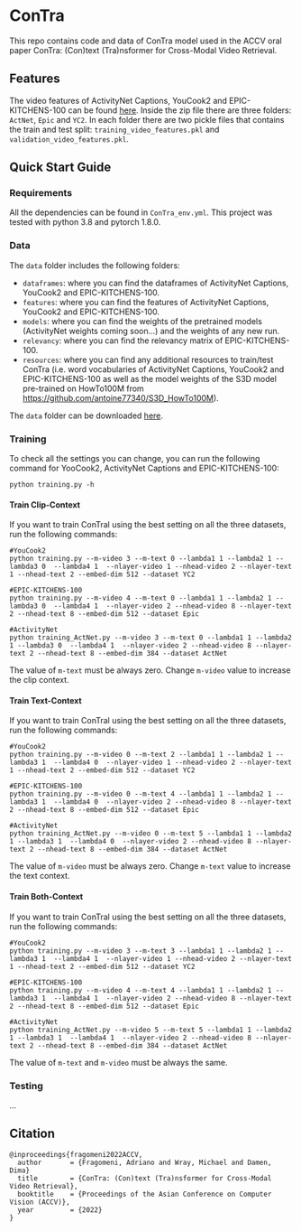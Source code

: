 # ConTra
This repo contains code and data of ConTra model used in the ACCV oral paper ConTra: (Con)text (Tra)nsformer for Cross-Modal Video Retrieval.

## Features
The video features of ActivityNet Captions, YouCook2 and EPIC-KITCHENS-100 can be found [here](https://www.dropbox.com/sh/kn9lp7icfzax48d/AADJFDy5l7LqdRzobtv1cXmKa?dl=0).
Inside the zip file there are three folders: `ActNet`, `Epic` and `YC2`. In each folder there are two pickle files that contains the train and test split: `training_video_features.pkl` and `validation_video_features.pkl`.

## Quick Start Guide
### Requirements
All the dependencies can be found in `ConTra_env.yml`. This project was tested with python 3.8 and pytorch 1.8.0.
### Data
The `data` folder includes the following folders:
* `dataframes`: where you can find the dataframes of ActivityNet Captions, YouCook2 and EPIC-KITCHENS-100.
* `features`: where you can find the features of ActivityNet Captions, YouCook2 and EPIC-KITCHENS-100.
* `models`: where you can find the weights of the pretrained models (ActivityNet weights coming soon...) and the weights of any new run.
* `relevancy`: where you can find the relevancy matrix of EPIC-KITCHENS-100.
* `resources`: where you can find any additional resources to train/test ConTra (i.e. word vocabularies of ActivityNet Captions, YouCook2 and EPIC-KITCHENS-100 as well as the model weights of the S3D model pre-trained on HowTo100M from https://github.com/antoine77340/S3D_HowTo100M).

The `data` folder can be downloaded [here](https://www.dropbox.com/sh/s5mc08xzjo0rxk6/AABofOeByCnFL9w3CLmC6DLFa?dl=0).
### Training

To check all the settings you can change, you can run the following command for YooCook2, ActivityNet Captions and EPIC-KITCHENS-100:
```
python training.py -h
```

#### Train Clip-Context
If you want to train ConTral using the best setting on all the three datasets, run the following commands:
```
#YouCook2
python training.py --m-video 3 --m-text 0 --lambda1 1 --lambda2 1 --lambda3 0  --lambda4 1  --nlayer-video 1 --nhead-video 2 --nlayer-text 1 --nhead-text 2 --embed-dim 512 --dataset YC2

#EPIC-KITCHENS-100
python training.py --m-video 4 --m-text 0 --lambda1 1 --lambda2 1 --lambda3 0  --lambda4 1  --nlayer-video 2 --nhead-video 8 --nlayer-text 2 --nhead-text 8 --embed-dim 512 --dataset Epic

#ActivityNet
python training_ActNet.py --m-video 3 --m-text 0 --lambda1 1 --lambda2 1 --lambda3 0  --lambda4 1  --nlayer-video 2 --nhead-video 8 --nlayer-text 2 --nhead-text 8 --embed-dim 384 --dataset ActNet
```
The value of ```m-text``` must be always zero. Change ```m-video``` value to increase the clip context.

#### Train Text-Context
If you want to train ConTral using the best setting on all the three datasets, run the following commands:
```
#YouCook2
python training.py --m-video 0 --m-text 2 --lambda1 1 --lambda2 1 --lambda3 1  --lambda4 0  --nlayer-video 1 --nhead-video 2 --nlayer-text 1 --nhead-text 2 --embed-dim 512 --dataset YC2

#EPIC-KITCHENS-100
python training.py --m-video 0 --m-text 4 --lambda1 1 --lambda2 1 --lambda3 1  --lambda4 0  --nlayer-video 2 --nhead-video 8 --nlayer-text 2 --nhead-text 8 --embed-dim 512 --dataset Epic

#ActivityNet
python training_ActNet.py --m-video 0 --m-text 5 --lambda1 1 --lambda2 1 --lambda3 1  --lambda4 0  --nlayer-video 2 --nhead-video 8 --nlayer-text 2 --nhead-text 8 --embed-dim 384 --dataset ActNet
```
The value of ```m-video``` must be always zero. Change ```m-text``` value to increase the text context.

#### Train Both-Context
If you want to train ConTral using the best setting on all the three datasets, run the following commands:
```
#YouCook2
python training.py --m-video 3 --m-text 3 --lambda1 1 --lambda2 1 --lambda3 1  --lambda4 1  --nlayer-video 1 --nhead-video 2 --nlayer-text 1 --nhead-text 2 --embed-dim 512 --dataset YC2

#EPIC-KITCHENS-100
python training.py --m-video 4 --m-text 4 --lambda1 1 --lambda2 1 --lambda3 1  --lambda4 1  --nlayer-video 2 --nhead-video 8 --nlayer-text 2 --nhead-text 8 --embed-dim 512 --dataset Epic

#ActivityNet
python training_ActNet.py --m-video 5 --m-text 5 --lambda1 1 --lambda2 1 --lambda3 1  --lambda4 1  --nlayer-video 2 --nhead-video 8 --nlayer-text 2 --nhead-text 8 --embed-dim 384 --dataset ActNet
```
The value of ```m-text``` and ```m-video``` must be always the same.

### Testing

...

## Citation
```
@inproceedings{fragomeni2022ACCV,
  author       = {Fragomeni, Adriano and Wray, Michael and Damen, Dima}
  title        = {ConTra: (Con)text (Tra)nsformer for Cross-Modal Video Retrieval},
  booktitle    = {Proceedings of the Asian Conference on Computer Vision (ACCV)},
  year         = {2022}
}
```
